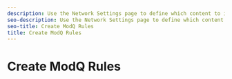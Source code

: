 ```yaml
---
description: Use the Network Settings page to define which content to include in your ModQ Items tab.
seo-description: Use the Network Settings page to define which content to include in your ModQ Items tab.
seo-title: Create ModQ Rules
title: Create ModQ Rules
---
```


# Create ModQ Rules



